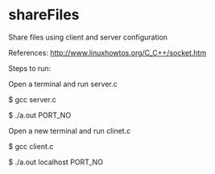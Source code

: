 # shareFiles
Share files using client and server configuration

References:  http://www.linuxhowtos.org/C_C++/socket.htm

Steps to run:

Open a terminal and run server.c

$ gcc server.c

$ ./a.out PORT_NO
 
Open a new terminal and run clinet.c

$ gcc client.c

$ ./a.out localhost PORT_NO
